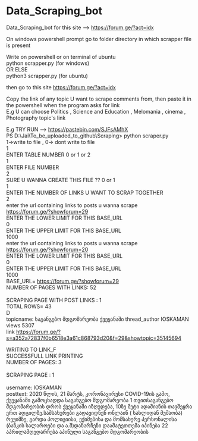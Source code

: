 # Data_Scraping_bot
Data_Scraping_bot for this site -->  https://forum.ge/?act=idx

On windows powershell prompt go to folder directory in which scrapper file is present 

Write on powershell or on terminal of ubuntu <br/>
python scrapper.py  (for windows)  <br/>OR ELSE<br/>python3 scrapper.py    (for ubuntu)

then go to this site https://forum.ge/?act=idx

Copy the link of any topic U want to scrape comments from, then paste it in the powershell when the program asks for link<br/>
E.g U can choose Politics , Science and Education , Melomania , cinema , Photography   topic's link 


E.g TRY RUN -->  https://pastebin.com/SJFsAMhX
<br>
PS D:\Jai\To_be_uploaded_to_github\Scraping> python scraper.py<br>
1->write to file , 0-> dont write to file<br>
1<br>
ENTER TABLE NUMBER 0 or 1 or 2<br>
1<br>
ENTER FILE NUMBER<br>
2<br>
SURE U WANNA CREATE THIS FILE ?? 0 or 1<br>
1<br>
ENTER THE NUMBER OF LINKS U WANT TO SCRAP TOGETHER<br>
2<br>
enter the url containing links to posts u wanna scrape<br>
https://forum.ge/?showforum=29<br>
ENTER THE LOWER LIMIT FOR THIS BASE_URL<br>
0<br>
ENTER THE UPPER LIMIT FOR THIS BASE_URL<br>
1000<br>
enter the url containing links to posts u wanna scrape<br>
https://forum.ge/?showforum=20<br>
ENTER THE LOWER LIMIT FOR THIS BASE_URL<br>
0<br>
ENTER THE UPPER LIMIT FOR THIS BASE_URL<br>
1000<br>
BASE_URL= https://forum.ge/?showforum=29<br>
NUMBER OF PAGES WITH LINKS: 52<br>
<br> 
SCRAPING PAGE WITH POST LINKS :  1<br>
TOTAL ROWS= 43<br>
D<br>
topicname: საგანგებო მდგომარეობა ქვეყანაში  thread_author IOSKAMAN  views 5307<br>
link https://forum.ge/?s=a352a72837f0b6518e3a61c868793d20&f=29&showtopic=35145694<br>
 
WRITING TO LINK_F<br>
SUCCESSFULL LINK PRINTING<br>
NUMBER OF PAGES: 3<br>
<br>
SCRAPING PAGE :  1<br>
 <br>
username: IOSKAMAN<br>
posttext: 2020 წლის, 21 მარტს, კორონავირუსი COVID-19ის გამო, ქვეყანაში გამოცხადდა საგანგებო მდგომარეობა 1 თვითსაგანგებო მდგომარეობის დროს ქვეყანაში იზღუდება, 10ზე მეტი ადამიანის თავშეყრა ერთ ადგილზე.სამსახურები გადავიდნენ  ონლაინ ( სახლიდან მუშაობა) რეჟიმზე, გარდა პოლიციისა, ექიმებისა და მომსახურე პერსონალისა (ბანკის სალაროები და ა.შ)დანარჩენი დაამატეთთემა იპინება  22 აპრილამდედარჩება აპინული საგანგებო მდგომარეობის 
